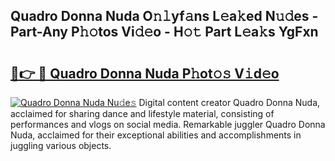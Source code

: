 ## Quadro Donna Nuda O𝚗𝚕yf𝚊ns L𝚎a𝚔ed N𝚞𝚍es - Part-Any P𝚑𝚘tos Vi𝚍𝚎o - H𝚘𝚝 Part L𝚎a𝚔s YgFxn

# <h2><a href="http://kf37q8m.oniu.top/?m=Quadro+Donna+Nuda">🔗👉 🔴 Quadro Donna Nuda P𝚑ot𝚘𝚜 V𝚒d𝚎o</a></h2>

[![Quadro Donna Nuda Nu𝚍e𝚜](https://i.imgur.com/0qMVB7G.gif)](http://kf37q8m.oniu.top/?m=Quadro+Donna+Nuda)
Digital content creator Quadro Donna Nuda, acclaimed for sharing dance and lifestyle material, consisting of performances and vlogs on social media. Remarkable juggler Quadro Donna Nuda, acclaimed for their exceptional abilities and accomplishments in juggling various objects.  
